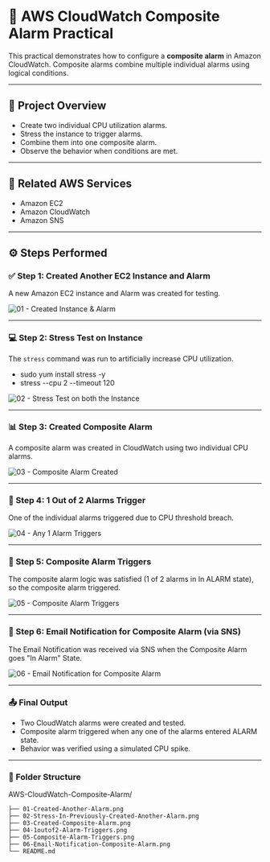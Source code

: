 # 🧠 AWS CloudWatch Composite Alarm Practical

This practical demonstrates how to configure a **composite alarm** in Amazon CloudWatch. Composite alarms combine multiple individual alarms using logical conditions.

---

## 🧾 Project Overview

- Create two individual CPU utilization alarms.
- Stress the instance to trigger alarms.
- Combine them into one composite alarm.
- Observe the behavior when conditions are met.

---

## 📎 Related AWS Services
- Amazon EC2
- Amazon CloudWatch
- Amazon SNS

---

## ⚙️ Steps Performed

### ✅ Step 1: Created Another EC2 Instance and Alarm
A new Amazon EC2 instance and Alarm was created for testing.

![01 - Created Instance & Alarm](images/01-Created-Another-Alarm.png)

---

### 💻 Step 2: Stress Test on Instance  
The `stress` command was run to artificially increase CPU utilization.

- sudo yum install stress -y
- stress --cpu 2 --timeout 120

![02 - Stress Test on both the Instance](images/02-Stress-In-PreviousCreated-AnotherCreated-Alarm.png)

---

### 📊 Step 3: Created Composite Alarm
A composite alarm was created in CloudWatch using two individual CPU alarms.

![03 - Composite Alarm Created](images/03-Created-Composite-Alarm.png)

---

### 🔔 Step 4: 1 Out of 2 Alarms Trigger
One of the individual alarms triggered due to CPU threshold breach.

![04 - Any 1 Alarm Triggers](images/04-1outof2-Alarm-Triggers.png)

---

### 🧠 Step 5: Composite Alarm Triggers
The composite alarm logic was satisfied (1 of 2 alarms in In ALARM state), so the composite alarm triggered.

![05 - Composite Alarm Triggers ](images/05-Composite-Alarm-Triggers.png)

---

### 📧 Step 6: Email Notification for Composite Alarm (via SNS)
The Email Notification was received via SNS when the Composite Alarm goes "In Alarm" State.

![06 - Email Notification for Composite Alarm](images/06-Email-Notification-Composite-Alarm.png)

---

### 📤 Final Output
- Two CloudWatch alarms were created and tested.
- Composite alarm triggered when any one of the alarms entered ALARM state.
- Behavior was verified using a simulated CPU spike.

---

### 📂 Folder Structure

AWS-CloudWatch-Composite-Alarm/

    ├── 01-Created-Another-Alarm.png
    ├── 02-Stress-In-Previously-Created-Another-Alarm.png
    ├── 03-Created-Composite-Alarm.png
    ├── 04-1outof2-Alarm-Triggers.png
    ├── 05-Composite-Alarm-Triggers.png
    ├── 06-Email-Notification-Composite-Alarm.png
    └── README.md
